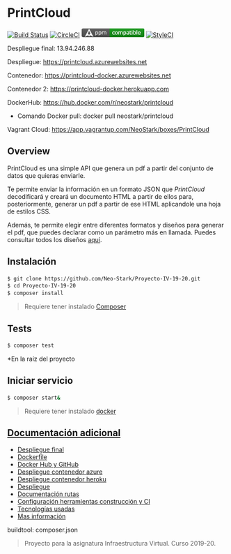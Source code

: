 # PrintCloud

[![Build Status](https://travis-ci.com/Neo-Stark/Proyecto-IV-19-20.svg?branch=master)](https://travis-ci.com/Neo-Stark/Proyecto-IV-19-20)
[![CircleCI](https://circleci.com/gh/Neo-Stark/Proyecto-IV-19-20.svg?style=svg)](https://circleci.com/gh/Neo-Stark/Proyecto-IV-19-20)
[![PPM Compatible](https://raw.githubusercontent.com/php-pm/ppm-badge/master/ppm-badge.png)](https://github.com/php-pm/php-pm)
[![StyleCI](https://github.styleci.io/repos/208740465/shield?branch=master)](https://github.styleci.io/repos/208740465)

Despliegue final: 13.94.246.88

Despliegue: https://printcloud.azurewebsites.net

Contenedor: https://printcloud-docker.azurewebsites.net

Contenedor 2: https://printcloud-docker.herokuapp.com

DockerHub: https://hub.docker.com/r/neostark/printcloud

- Comando Docker pull: docker pull neostark/printcloud

Vagrant Cloud: https://app.vagrantup.com/NeoStark/boxes/PrintCloud

## Overview

PrintCloud es una simple API que genera un pdf a partir del conjunto de datos que quieras enviarle.

Te permite enviar la información en un formato JSON que _PrintCloud_ decodificará y creará un documento HTML a partir de ellos para, posteriormente, generar un pdf a partir de ese HTML aplicandole una hoja de estilos CSS.

Además, te permite elegir entre diferentes formatos y diseños para generar el pdf, que puedes declarar como un parámetro más en llamada. Puedes consultar todos los diseños [aquí](docs/styles).

## Instalación

```bash
$ git clone https://github.com/Neo-Stark/Proyecto-IV-19-20.git
$ cd Proyecto-IV-19-20
$ composer install
```

> Requiere tener instalado [Composer](https://getcomposer.org)

## Tests

```bash
$ composer test
```

\*En la raíz del proyecto

## Iniciar servicio

```bash
$ composer start&
```

> Requiere tener instalado [docker](https://docs.docker.com/install/linux/docker-ce/ubuntu/)

## [Documentación adicional](https://neo-stark.github.io/Proyecto-IV-19-20/)

- [Despliegue final](docs/despliegue-final.md)
- [Dockerfile](https://neo-stark.github.io/Proyecto-IV-19-20/docker)
- [Docker Hub y GitHub](https://neo-stark.github.io/Proyecto-IV-19-20/dockerhub-github)
- [Despliegue contenedor azure](https://neo-stark.github.io/Proyecto-IV-19-20/despliegue-azure)
- [Despliegue contenedor heroku](https://neo-stark.github.io/Proyecto-IV-19-20/despliegue-heroku)
- [Despliegue](https://neo-stark.github.io/Proyecto-IV-19-20/despliegue)
- [Documentación rutas](https://neo-stark.github.io/Proyecto-IV-19-20/rutas)
- [Configuración herramientas construcción y CI](https://neo-stark.github.io/Proyecto-IV-19-20/CI-herramientas)
- [Tecnologías usadas](https://neo-stark.github.io/Proyecto-IV-19-20/Tecnologías)
- [Mas información](https://neo-stark.github.io/Proyecto-IV-19-20/MasInformacion)

buildtool: composer.json

> Proyecto para la asignatura Infraestructura Virtual. Curso 2019-20.
